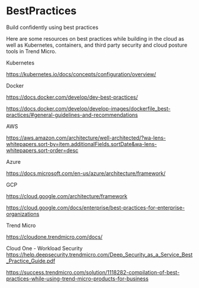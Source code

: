 # BestPractices
Build confidently using best practices

Here are some resources on best practices while building in the cloud as well as Kubernetes, containers, and third party security and cloud posture tools in Trend Micro.

Kubernetes

https://kubernetes.io/docs/concepts/configuration/overview/

Docker

https://docs.docker.com/develop/dev-best-practices/

https://docs.docker.com/develop/develop-images/dockerfile_best-practices/#general-guidelines-and-recommendations

AWS

https://aws.amazon.com/architecture/well-architected/?wa-lens-whitepapers.sort-by=item.additionalFields.sortDate&wa-lens-whitepapers.sort-order=desc

Azure

https://docs.microsoft.com/en-us/azure/architecture/framework/

GCP

https://cloud.google.com/architecture/framework

https://cloud.google.com/docs/enterprise/best-practices-for-enterprise-organizations

Trend Micro

https://cloudone.trendmicro.com/docs/

Cloud One - Workload Security https://help.deepsecurity.trendmicro.com/Deep_Security_as_a_Service_Best_Practice_Guide.pdf

https://success.trendmicro.com/solution/1118282-compilation-of-best-practices-while-using-trend-micro-products-for-business
